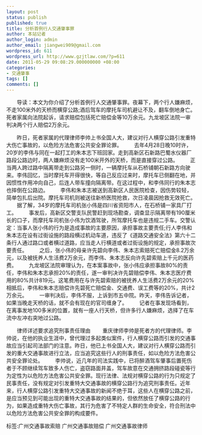 ```yaml
---
layout: post
status: publish
published: true
title: 分析首例行人交通肇事罪
author: 本站记者
author_login: admin
author_email: jiangwei909@gmail.com
wordpress_id: 611
wordpress_url: http://www.gzjtlaw.com/?p=611
date: 2011-05-29 09:08:29.000000000 +08:00
categories:
- 交通肇事
tags: []
comments: []
---
```

　　导读：本文为你介绍了分析首例行人交通肇事罪。夜幕下，两个行人嫌麻烦，不走100米外的天桥而横穿公路;酒后驾车的摩托车司机避让不及，翻车倒地身亡。死者家属向法院起诉，请求赔偿包括死亡赔偿金等10万余元。九龙坡区法院一审判决两个行人赔偿2万余元。　　昨日，死者家属的代理律师李帅上书全国人大，建议对行人横穿公路引发重特大伤亡事故的，以危险方法危害公共安全罪论罪。　　去年4月28日晚10时许，20岁的李伟与同在一起打工的朱本志下班回家。走到高新区石新路巴蜀水仪器厂路段公路边时，两人嫌麻烦没有走100米开外的天桥，而是直接穿过公路。　　正当两人跨过路中隔离带走到公路另一侧时，一辆摩托车从石桥铺朝石新路方向驶来。李伟回忆，当时摩托车开得很快，等自己反应过来时，摩托车已侧翻在地，并因惯性作用冲向自己，后连人带车撞向隔离带。在这过程中，和李伟同行的朱本志也摔倒在公路边。　　李伟和朱本志被送到高新区人民医院检查，因伤势较轻，简单包扎后出院。摩托车司机则被送往新桥医院抢救，次日凌晨因抢救无效死亡。　　据了解，34岁的摩托车司机张小伟是四川省资阳市人，在石桥铺一家具厂打工。　　事发后，高新区交警支队民警赶到现场勘查，调查显示隔离带有190厘米长的口子，而摩托车司机张小伟为饮酒驾驶，所驾摩托车也是违规二手车。交警认定：当事人张小伟的行为是造成事故的主要原因，承担事故主要责任;行人李伟和朱本志在设有过街设施的路段横过机动车道，违反了《道路交通安全法》第六十二条行人通过路口或者横过道路，应当走人行横道或者过街设施的规定，承担事故次要责任。　　之后，张小伟的母亲许先碧向李伟、朱本志索赔死亡赔偿金8.2万余元，以及被抚养人生活费2万余元，而李伟、朱本志反向许先碧索赔上千元的医药费。　　九龙坡区法院审理认为，在本案事故中，张小伟应承担事故80%的责任，李伟和朱本志承担20%的责任，遂一审判决许先碧赔偿李伟、朱本志医疗费用的80%共计819元。这笔费用在与许先碧索赔的被抚养人生活费2万余元的20%相抵后，李伟和朱本志赔偿许先碧死亡赔偿金、交通费、误工费等的20%，共计2万余元。　　一审判决后，李伟不服，上诉到市五中院。昨天，李伟告诉记者，如果当晚走天桥的话，就不会有现在的官司缠身了。　　记者在事发现场看到，在离事发地100多米的位置，就有一座人行天桥，但许多行人嫌麻烦，选择了在车流中左冲右突地过公路。　　律师详述要求追究刑事责任理由　　重庆律师李帅是死者方的代理律师。李帅说，在他的执业生涯中，曾代理过多起类似案件，行人横穿公路而引发的交通事故应当引起司法部门的注意。昨日，他已上书全国人大，建议对行人横穿公路而引发的重大交通事故进行立法，应当追究这些行人的刑事责任，如以危险方法危害公共安全罪论处。　　李帅说，近几年的司法实践中，已将醉酒驾车肇事后置死伤者于不顾继续驾车致多人伤亡，盗窃路面井盖，驾车故意在交通拥挤路段碰瓷等行为定性为以危险方法危害公共安全罪。现行法律、法规对横穿公路的行为只规定了民事责任，没有规定对引发重特大交通事故的横穿公路行为追究刑事责任。近年来，行人横穿公路引发重特大交通事故的新闻不绝于耳，这些人在横穿公路之前，是应当预见到可能出现的重特大交通事故的结果的，但依然放任了横穿公路的行为，如果造成重特大伤亡事故，其行为危害了不特定人群的生命安全，符合刑法中以危险方法危害公共安全罪的构成要件。标签:广州交通事故索赔 广州交通事故赔偿 广州交通事故律师
